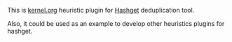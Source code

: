 This is [kernel.org](https://kernel.org/) heuristic plugin for [Hashget](https://gitlab.com/yaroslaff/hashget/) deduplication tool.

Also, it could be used as an example to develop other heuristics plugins for hashget.

